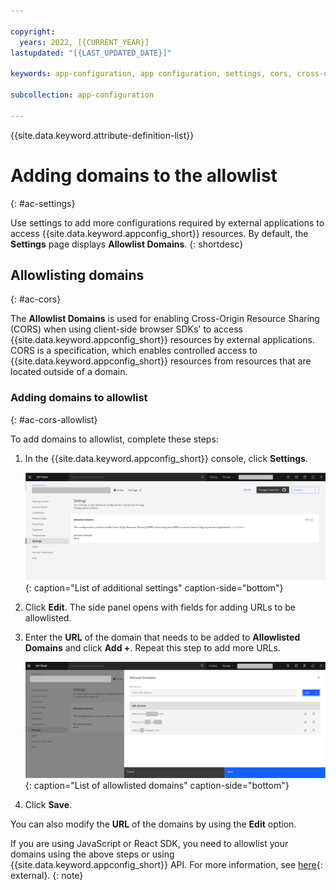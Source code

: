 ```yaml
---

copyright:
  years: 2022, [{CURRENT_YEAR}]
lastupdated: "[{LAST_UPDATED_DATE}]"

keywords: app-configuration, app configuration, settings, cors, cross-origin resource sharing

subcollection: app-configuration

---
```


{{site.data.keyword.attribute-definition-list}}

# Adding domains to the allowlist
{: #ac-settings}

Use settings to add more configurations required by external applications to access {{site.data.keyword.appconfig_short}} resources. By default, the **Settings** page displays **Allowlist Domains**.
{: shortdesc}

## Allowlisting domains
{: #ac-cors}

The **Allowlist Domains** is used for enabling Cross-Origin Resource Sharing (CORS) when using client-side browser SDKs' to access {{site.data.keyword.appconfig_short}} resources by external applications. CORS is a specification, which enables controlled access to {{site.data.keyword.appconfig_short}} resources from resources that are located outside of a domain.

### Adding domains to allowlist
{: #ac-cors-allowlist}

To add domains to allowlist, complete these steps:

1. In the {{site.data.keyword.appconfig_short}} console, click **Settings**.

   ![List of additional settings](images/ac-settings-default.png "List of settings"){: caption="List of additional settings" caption-side="bottom"}

1. Click **Edit**. The side panel opens with fields for adding URLs to be allowlisted.

1. Enter the **URL** of the domain that needs to be added to **Allowlisted Domains** and click **Add +**. Repeat this step to add more URLs.

   ![Allowlisted domains](images/ac-settings-allowlist.png "Allowlisted domains"){: caption="List of allowlisted domains" caption-side="bottom"}

1. Click **Save**.

You can also modify the **URL** of the domains by using the **Edit** option.

If you are using JavaScript or React SDK, you need to allowlist your domains using the above steps or using {{site.data.keyword.appconfig_short}} API. For more information, see [here](https://{DomainName}/apidocs/app-configuration#update-originconfigs){: external}.
{: note}
